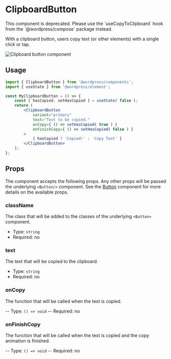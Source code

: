# ClipboardButton

<div class="callout callout-alert">
This component is deprecated. Please use the `useCopyToClipboard` hook from the `@wordpress/compose` package instead.
</div>

With a clipboard button, users copy text (or other elements) with a single click or tap.

![Clipboard button component](https://wordpress.org/gutenberg/files/2019/07/clipboard-button-2-1.png)

## Usage

```jsx
import { ClipboardButton } from '@wordpress/components';
import { useState } from '@wordpress/element';

const MyClipboardButton = () => {
	const [ hasCopied, setHasCopied ] = useState( false );
	return (
		<ClipboardButton
			variant="primary"
			text="Text to be copied."
			onCopy={ () => setHasCopied( true ) }
			onFinishCopy={ () => setHasCopied( false ) }
		>
			{ hasCopied ? 'Copied!' : 'Copy Text' }
		</ClipboardButton>
	);
};
```

## Props

The component accepts the following props. Any other props will be passed the underlying `<Button/>` component. See the [Button](/packages/components/src/button/README.md#props) component for more details on the available props.

### className

The class that will be added to the classes of the underlying `<Button>` component.

- Type: `string`
- Required: no

### text

The text that will be copied to the clipboard.

- Type: `string`
- Required: no

### onCopy

The function that will be called when the text is copied.

-- Type: `() => void`
-- Required: no

### onFinishCopy

The function that will be called when the text is copied and the copy animation is finished.

-- Type: `() => void`
-- Required: no
